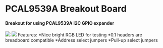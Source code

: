 # PCAL9539A Breakout Board

#### Breakout for using PCAL9539A I2C GPIO expander
![](pcal9539a_preview_1.png)
![](pcal9539a_preview_2.png)
Features:
*Nice bright RGB LED for testing
*0.1 headers are breadboard compatible
*Address select jumpers
*Pull-up select jumpers

